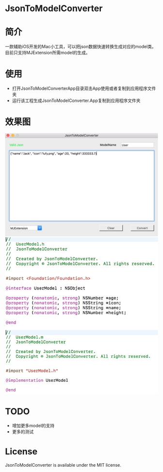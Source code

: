 # JsonToModelConverter
# 简介
一款辅助iOS开发的Mac小工具，可以把json数据快速转换生成对应的model类。目前只支持MJExtension所需model的生成。

# 使用
* 打开JsonToModelConverterApp目录双击App使用或者复制到应用程序文件夹
* 运行该工程生成JsonToModelConverter.App复制到应用程序文件夹

# 效果图
![](./Images/jsondemo.png)
![](./Images/hfile.png)
![](./Images/mfile.png)

# TODO
* 增加更多model的支持
* 更多的测试

# License
JsonToModelConverter is available under the MIT license.
